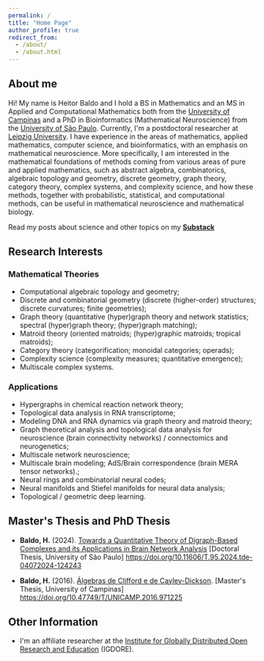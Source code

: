 ```yaml
---
permalink: /
title: "Home Page"
author_profile: true
redirect_from: 
  - /about/
  - /about.html
---
```



## About me

Hi! My name is Heitor Baldo and I hold a BS in Mathematics and an MS in Applied and Computational Mathematics both from the [University of Campinas](https://www.unicamp.br/en) and a PhD in Bioinformatics (Mathematical Neuroscience) from the [University of São Paulo](https://www5.usp.br/). Currently, I'm a postdoctoral researcher at [Leipzig University](https://www.uni-leipzig.de/en). I have experience in the areas of mathematics, applied mathematics, computer science, and bioinformatics, with an emphasis on mathematical neuroscience. More specifically, I am interested in the mathematical foundations of methods coming from various areas of pure and applied mathematics, such as abstract algebra, combinatorics, algebraic topology and geometry, discrete geometry, graph theory, category theory, complex systems, and complexity science, and how these methods, together with probabilistic, statistical, and computational methods, can be useful in mathematical neuroscience and mathematical biology. 



<!-- <div class="notice--info"> <!-- class="notice--warning" -->
<!-- You may find a short version of my CV <a href=""><strong>here</strong></a>.-->
<!-- </div>-->


<div class="notice--info"> <!-- class="notice--warning" -->
 Read my posts about science and other topics on my <a href="https://substack.com/@actuallyheitor" target="blank"><strong>Substack</strong></a>
</div>




## Research Interests

### Mathematical Theories

* Computational algebraic topology and geometry;
* Discrete and combinatorial geometry (discrete (higher-order) structures; discrete curvatures; finite geometries);
* Graph theory (quantitative (hyper)graph theory and network statistics; spectral (hyper)graph theory; (hyper)graph matching);
* Matroid theory (oriented matroids; (hyper)graphic matroids; tropical matroids); 
* Category theory (categorification; monoidal categories; operads);
* Complexity science (complexity measures; quantitative emergence);
* Multiscale complex systems.


### Applications 

* Hypergraphs in chemical reaction network theory;
* Topological data analysis in RNA transcriptome;
* Modeling DNA and RNA dynamics via graph theory and matroid theory;
* Graph theoretical analysis and topological data analysis for neuroscience (brain connectivity networks) / connectomics and neurogenetics;
* Multiscale network neuroscience; 
* Multiscale brain modeling; AdS/Brain correspondence (brain MERA tensor networks).;
* Neural rings and combinatorial neural codes;
* Neural manifolds and Stiefel manifolds for neural data analysis;
* Topological / geometric deep learning.


## Master's Thesis and PhD Thesis


* **Baldo, H.** (2024). [Towards a Quantitative Theory of Digraph-Based Complexes and its Applications in Brain Network Analysis](https://arxiv.org/pdf/2409.09862) [Doctoral Thesis, University of São Paulo] https://doi.org/10.11606/T.95.2024.tde-04072024-124243

* **Baldo, H.** (2016). [Álgebras de Clifford e de Cayley-Dickson](/files/BaldoHeitor_MP.pdf). [Master's Thesis, University of Campinas] https://doi.org/10.47749/T/UNICAMP.2016.971225



## Other Information

* I'm an affiliate researcher at the [Institute for Globally Distributed Open Research and Education](https://igdore.org/) (IGDORE).
